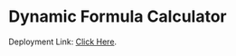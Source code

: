 # Dynamic Formula Calculator

Deployment Link: [Click Here](https://main.d252ovd9eu82c9.amplifyapp.com/).
